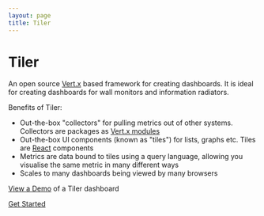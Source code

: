 ```yaml
---
layout: page
title: Tiler
---
```


<div class="jumbotron">
  <h1>Tiler</h1>

  <p class="lead">An open source <a href="http://vertx.io/vertx2/">Vert.x</a> based framework for creating dashboards.  It is ideal for creating dashboards for wall monitors and information radiators.</p>

  <p>Benefits of Tiler:</p>

  <ul>
    <li>Out-the-box "collectors" for pulling metrics out of other systems. Collectors are packages as <a href="http://modulereg.vertx.io/">Vert.x modules</a></li>
    <li>Out-the-box UI components (known as "tiles") for lists, graphs etc. Tiles are <a href="http://facebook.github.io/react/">React</a> components</li>
    <li>Metrics are data bound to tiles using a query language, allowing you visualise the same metric in many different ways</li>
    <li>Scales to many dashboards being viewed by many browsers</li>
  </ul>

  <p><a href="http://demo.tiler.io">View a Demo</a> of a Tiler dashboard</p>

  <div class="actions">
    <a class="btn btn-lg btn-success" href="/getting-started" role="button">Get Started</a>
  </div>
</div>
